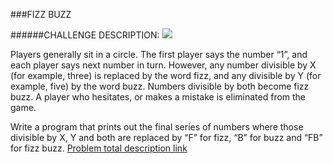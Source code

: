 ###FIZZ BUZZ

######CHALLENGE DESCRIPTION:
<img src="https://www.codeeval.com/static/images/kbase/fizz_buzz.png">

Players generally sit in a circle. The first player says the number “1”, and each player says next number in turn. However, any number divisible by X (for example, three) is replaced by the word fizz, and any divisible by Y (for example, five) by the word buzz. Numbers divisible by both become fizz buzz. A player who hesitates, or makes a mistake is eliminated from the game.

Write a program that prints out the final series of numbers where those divisible by X, Y and both are replaced by “F” for fizz, “B” for buzz and “FB” for fizz buzz.
[Problem total description link](https://www.codeeval.com/open_challenges/1/) 

